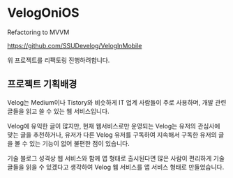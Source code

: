 # VelogOniOS
Refactoring to MVVM

https://github.com/SSUDevelog/VelogInMobile

위 프로젝트를 리팩토링 진행하려합니다.

## 프로젝트 기획배경

Velog는 Medium이나 Tistory와 비슷하게 IT 업계 사람들이 주로 사용하며, 개발 관련 글들을 읽고 쓸 수 있는 웹 서비스입니다.

Velog에 유익한 글이 많지만, 현재 웹서비스로만 운영되는 Velog는 유저의 관심사에 맞는 글을 추천하거나, 유저가 다른 Velog 유저를 구독하여 지속해서 구독한 유저의 글을 볼 수 있는 기능이 없어 불편한 점이 있습니다.

기술 블로그 성격상 웹 서비스와 함께 앱 형태로 출시된다면 많은 사람이 편리하게 기술 글들을 읽을 수 있겠다고 생각하여 Velog 웹 서비스를 앱 서비스 형태로 만들었습니다.
